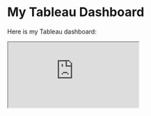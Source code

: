# My Tableau Dashboard

Here is my Tableau dashboard:

<iframe src= "https://public.tableau.com/views/AirBnBFullProject_17175911982110/Dashboard1?:language=en-GB&:sid=&:redirect=auth&:display_count=n&:origin=viz_share_link"
